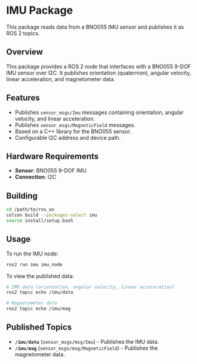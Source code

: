 # IMU Package

This package reads data from a BNO055 IMU sensor and publishes it as ROS 2 topics.

## Overview

This package provides a ROS 2 node that interfaces with a BNO055 9-DOF IMU sensor over I2C. It publishes orientation (quaternion), angular velocity, linear acceleration, and magnetometer data.

## Features

- Publishes `sensor_msgs/Imu` messages containing orientation, angular velocity, and linear acceleration.
- Publishes `sensor_msgs/MagneticField` messages.
- Based on a C++ library for the BNO055 sensor.
- Configurable I2C address and device path.

## Hardware Requirements

- **Sensor**: BNO055 9-DOF IMU
- **Connection**: I2C

## Building

```bash
cd /path/to/ros_ws
colcon build --packages-select imu
source install/setup.bash
```

## Usage

To run the IMU node:

```bash
ros2 run imu imu_node
```

To view the published data:

```bash
# IMU data (orientation, angular velocity, linear acceleration)
ros2 topic echo /imu/data

# Magnetometer data
ros2 topic echo /imu/mag
```

## Published Topics

- **`/imu/data`** (`sensor_msgs/msg/Imu`) - Publishes the IMU data.
- **`/imu/mag`** (`sensor_msgs/msg/MagneticField`) - Publishes the magnetometer data.
